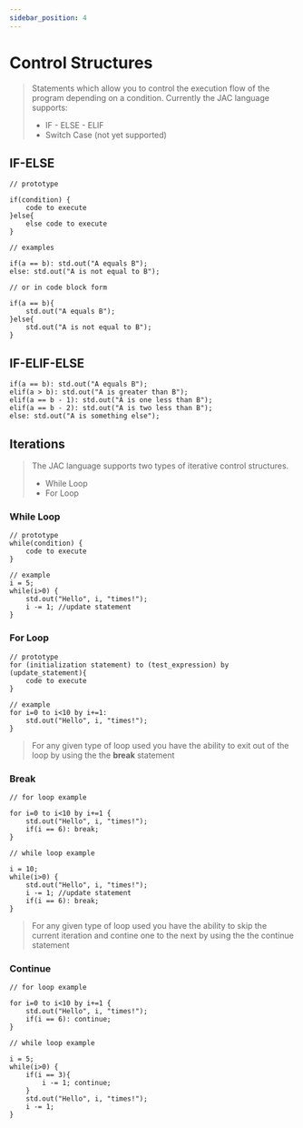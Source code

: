```yaml
---
sidebar_position: 4
---
```


# Control Structures

> Statements which allow you to control the execution flow of the program depending on a condition. 
> Currently the JAC language supports:
> - IF - ELSE - ELIF
> - Switch Case (not yet supported)

## IF-ELSE
```jac
// prototype

if(condition) {
    code to execute
}else{
    else code to execute
}

// examples

if(a == b): std.out("A equals B");
else: std.out("A is not equal to B");

// or in code block form

if(a == b){
    std.out("A equals B");  
}else{
    std.out("A is not equal to B");
}
```

## IF-ELIF-ELSE

```jac
if(a == b): std.out("A equals B");
elif(a > b): std.out("A is greater than B");
elif(a == b - 1): std.out("A is one less than B");
elif(a == b - 2): std.out("A is two less than B");
else: std.out("A is something else");
```

## Iterations

> The JAC language supports two types of iterative control structures.
> - While Loop
> - For Loop

### While Loop

```jac
// prototype
while(condition) {
    code to execute
}

// example
i = 5;
while(i>0) {
    std.out("Hello", i, "times!");
    i -= 1; //update statement
}
```

### For Loop

```jac
// prototype 
for (initialization statement) to (test_expression) by (update_statement){
    code to execute
}

// example
for i=0 to i<10 by i+=1:
    std.out("Hello", i, "times!");
}
```

> For any given type of loop used you have the ability to exit out of the loop by using the the **break** statement


### Break

```jac
// for loop example

for i=0 to i<10 by i+=1 {
    std.out("Hello", i, "times!");
    if(i == 6): break;
}

// while loop example

i = 10;
while(i>0) {
    std.out("Hello", i, "times!");
    i -= 1; //update statement
    if(i == 6): break;
}
```

> For any given type of loop used you have the ability to skip the current iteration and contine one to the next by using the the continue statement

### Continue

```jac
// for loop example

for i=0 to i<10 by i+=1 {
    std.out("Hello", i, "times!");
    if(i == 6): continue;
}

// while loop example

i = 5;
while(i>0) {
    if(i == 3){
        i -= 1; continue;
    }
    std.out("Hello", i, "times!");
    i -= 1;
}
```